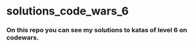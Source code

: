 # solutions_code_wars_6

### On this repo you can see my solutions to katas of level 6 on codewars.

